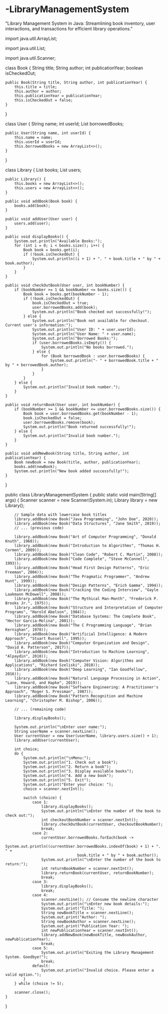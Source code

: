 # -LibraryManagementSystem
"Library Management System in Java: Streamlining book inventory, user interactions, and transactions for efficient library operations."


import java.util.ArrayList;

import java.util.List;

import java.util.Scanner;

class Book {
    String title;
    String author;
    int publicationYear;
    boolean isCheckedOut;

    public Book(String title, String author, int publicationYear) {
        this.title = title;
        this.author = author;
        this.publicationYear = publicationYear;
        this.isCheckedOut = false;
    }
}

class User {
    String name;
    int userId;
    List<Book> borrowedBooks;

    public User(String name, int userId) {
        this.name = name;
        this.userId = userId;
        this.borrowedBooks = new ArrayList<>();
    }
}

class Library {
    List<Book> books;
    List<User> users;

    public Library() {
        this.books = new ArrayList<>();
        this.users = new ArrayList<>();
    }

    public void addBook(Book book) {
        books.add(book);
    }

    public void addUser(User user) {
        users.add(user);
    }

    public void displayBooks() {
        System.out.println("Available Books:");
        for (int i = 0; i < books.size(); i++) {
            Book book = books.get(i);
            if (!book.isCheckedOut) {
                System.out.println((i + 1) + ". " + book.title + " by " + book.author);
            }
        }
    }

    public void checkOutBook(User user, int bookNumber) {
        if (bookNumber >= 1 && bookNumber <= books.size()) {
            Book book = books.get(bookNumber - 1);
            if (!book.isCheckedOut) {
                book.isCheckedOut = true;
                user.borrowedBooks.add(book);
                System.out.println("Book checked out successfully!");
            } else {
                System.out.println("Book not available for checkout. Current user's information:");
                System.out.println("User ID: " + user.userId);
                System.out.println("User Name: " + user.name);
                System.out.println("Borrowed Books:");
                if (user.borrowedBooks.isEmpty()) {
                    System.out.println("No books borrowed.");
                } else {
                    for (Book borrowedBook : user.borrowedBooks) {
                        System.out.println("- " + borrowedBook.title + " by " + borrowedBook.author);
                    }
                }
            }
        } else {
            System.out.println("Invalid book number.");
        }
    }

    public void returnBook(User user, int bookNumber) {
        if (bookNumber >= 1 && bookNumber <= user.borrowedBooks.size()) {
            Book book = user.borrowedBooks.get(bookNumber - 1);
            book.isCheckedOut = false;
            user.borrowedBooks.remove(book);
            System.out.println("Book returned successfully!");
        } else {
            System.out.println("Invalid book number.");
        }
    }

    public void addNewBook(String title, String author, int publicationYear) {
        Book newBook = new Book(title, author, publicationYear);
        books.add(newBook);
        System.out.println("New book added successfully!");
    }
}

public class LibraryManagementSystem {
    public static void main(String[] args) {
        Scanner scanner = new Scanner(System.in);
        Library library = new Library();

        // Sample data with lowercase book titles
        library.addBook(new Book("Java Programming", "John Doe", 2020));
        library.addBook(new Book("Data Structures", "Jane Smith", 2019));
        // ... (previous code)

        library.addBook(new Book("Art of Computer Programming", "Donald Knuth", 1968));
        library.addBook(new Book("Introduction to Algorithms", "Thomas H. Cormen", 2009));
        library.addBook(new Book("Clean Code", "Robert C. Martin", 2008));
        library.addBook(new Book("Code Complete", "Steve McConnell", 1993));
        library.addBook(new Book("Head First Design Patterns", "Eric Freeman", 2004));
        library.addBook(new Book("The Pragmatic Programmer", "Andrew Hunt", 1999));
        library.addBook(new Book("Design Patterns", "Erich Gamma", 1994));
        library.addBook(new Book("Cracking the Coding Interview", "Gayle Laakmann McDowell", 2008));
        library.addBook(new Book("The Mythical Man-Month", "Frederick P. Brooks Jr.", 1975));
        library.addBook(new Book("Structure and Interpretation of Computer Programs", "Harold Abelson", 1984));
        library.addBook(new Book("Database Systems: The Complete Book", "Hector Garcia-Molina", 2001));
        library.addBook(new Book("The C Programming Language", "Brian Kernighan", 1978));
        library.addBook(new Book("Artificial Intelligence: A Modern Approach", "Stuart Russell", 1995));
        library.addBook(new Book("Computer Organization and Design", "David A. Patterson", 2017));
        library.addBook(new Book("Introduction to Machine Learning", "Alpaydin", 2010));
        library.addBook(new Book("Computer Vision: Algorithms and Applications", "Richard Szeliski", 2010));
        library.addBook(new Book("Deep Learning", "Ian Goodfellow", 2016));
        library.addBook(new Book("Natural Language Processing in Action", "Lane, Howard, and Hapke", 2019));
        library.addBook(new Book("Software Engineering: A Practitioner's Approach", "Roger S. Pressman", 1987));
        library.addBook(new Book("Pattern Recognition and Machine Learning", "Christopher M. Bishop", 2006));

        // ... (remaining code)

        library.displayBooks();

        System.out.println("\nEnter user name:");
        String userName = scanner.nextLine();
        User currentUser = new User(userName, library.users.size() + 1);
        library.addUser(currentUser);

        int choice;
        do {
            System.out.println("\nMenu:");
            System.out.println("1. Check out a book");
            System.out.println("2. Return a book");
            System.out.println("3. Display available books");
            System.out.println("4. Add a new book");
            System.out.println("5. Exit");
            System.out.print("Enter your choice: ");
            choice = scanner.nextInt();

            switch (choice) {
                case 1:
                    library.displayBooks();
                    System.out.println("\nEnter the number of the book to check out:");
                    int checkoutBookNumber = scanner.nextInt();
                    library.checkOutBook(currentUser, checkoutBookNumber);
                    break;
                case 2:
                    currentUser.borrowedBooks.forEach(book ->
                            System.out.println((currentUser.borrowedBooks.indexOf(book) + 1) + ". " +
                                    book.title + " by " + book.author));
                    System.out.println("\nEnter the number of the book to return:");
                    int returnBookNumber = scanner.nextInt();
                    library.returnBook(currentUser, returnBookNumber);
                    break;
                case 3:
                    library.displayBooks();
                    break;
                case 4:
                    scanner.nextLine(); // Consume the newline character
                    System.out.println("\nEnter new book details:");
                    System.out.print("Title: ");
                    String newBookTitle = scanner.nextLine();
                    System.out.print("Author: ");
                    String newBookAuthor = scanner.nextLine();
                    System.out.print("Publication Year: ");
                    int newPublicationYear = scanner.nextInt();
                    library.addNewBook(newBookTitle, newBookAuthor, newPublicationYear);
                    break;
                case 5:
                    System.out.println("Exiting the Library Management System. Goodbye!");
                    break;
                default:
                    System.out.println("Invalid choice. Please enter a valid option.");
            }
        } while (choice != 5);

        scanner.close();
    }
}
